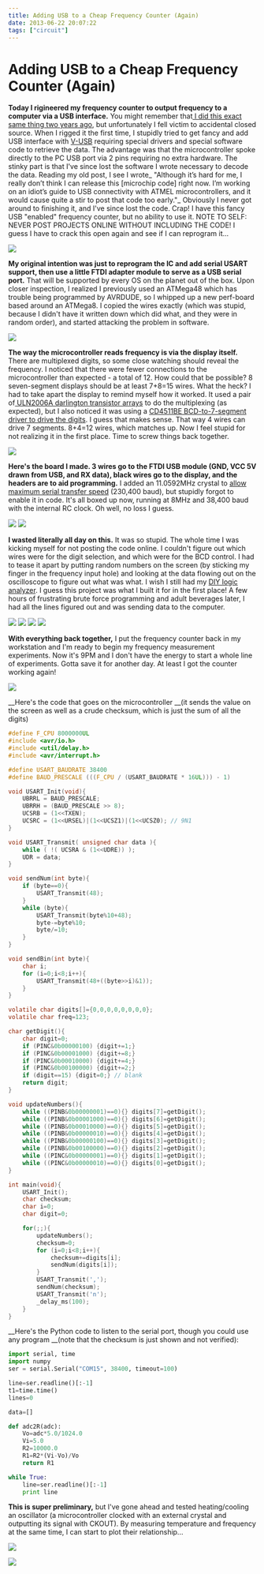 ```yaml
---
title: Adding USB to a Cheap Frequency Counter (Again)
date: 2013-06-22 20:07:22
tags: ["circuit"]
---
```


# Adding USB to a Cheap Frequency Counter (Again)

__Today I rigineered my frequency counter to output frequency to a computer via a USB interface.__ You might remember that[ I did this exact same thing two years ago](http://www.swharden.com/blog/2011-07-11-aj4vd-arsenal-recently-expanded/), but unfortunately I fell victim to accidental closed source. When I rigged it the first time, I stupidly tried to get fancy and add USB interface with [V-USB](http://www.obdev.at/products/vusb/index.html) requiring special drivers and special software code to retrieve the data. The advantage was that the microcontroller spoke directly to the PC USB port via 2 pins requiring no extra hardware. The stinky part is that I've since lost the software I wrote necessary to decode the data. Reading my old post, I see I wrote_ "Although it’s hard for me, I really don’t think I can release this \[microchip code\] right now. I’m working on an idiot’s guide to USB connectivity with ATMEL microcontrollers, and it would cause quite a stir to post that code too early."_  Obviously I never got around to finishing it, and I've since lost the code. Crap! I have this fancy USB "enabled" frequency counter, but no ability to use it. NOTE TO SELF: NEVER POST PROJECTS ONLINE WITHOUT INCLUDING THE CODE! I guess I have to crack this open again and see if I can reprogram it...

<div class="text-center img-border">

[![](https://swharden.com/static/2013/06/22/IMG_0285_thumb.jpg)](https://swharden.com/static/2013/06/22/IMG_0285.jpg)

</div>

__My original intention was just to reprogram the IC and add serial USART support, then use a little FTDI adapter module to serve as a USB serial port.__ That will be supported by every OS on the planet out of the box.  Upon closer inspection, I realized I previously used an ATMega48 which has trouble being programmed by AVRDUDE, so I whipped up a new perf-board based around an ATMega8. I copied the wires exactly (which was stupid, because I didn't have it written down which did what, and they were in random order), and started attacking the problem in software.

<div class="text-center img-border">

[![](https://swharden.com/static/2013/06/22/IMG_0283_thumb.jpg)](https://swharden.com/static/2013/06/22/IMG_0283.jpg)

</div>

__The way the microcontroller reads frequency is via the display itself.__ There are multiplexed digits, so some close watching should reveal the frequency. I noticed that there were fewer connections to the microcontroller than expected - a total of 12. How could that be possible? 8 seven-segment displays should be at least 7+8=15 wires. What the heck? I had to take apart the display to remind myself how it worked. It used a pair of[ ULN2006A darlington transistor arrays](http://www.ti.com/lit/ds/symlink/uln2003a.pdf) to do the multiplexing (as expected), but I also noticed it was using a [CD4511BE BCD-to-7-segment driver to drive the digits](http://www.play.com.br/datasheet/CD4511.pdf). I guess that makes sense. That way 4 wires can drive 7 segments. 8+4=12 wires, which matches up. Now I feel stupid for not realizing it in the first place. Time to screw things back together.

<div class="text-center img-border">

[![](https://swharden.com/static/2013/06/22/IMG_0288_thumb.jpg)](https://swharden.com/static/2013/06/22/IMG_0288.jpg)

</div>

__Here's the board I made. 3 wires go to the FTDI USB module (GND, VCC 5V drawn from USB, and RX data), black wires go to the display, and the headers are to aid programming.__ I added an 11.0592MHz crystal to [allow maximum serial transfer speed](http://www.wormfood.net/avrbaudcalc.php) (230,400 baud), but stupidly forgot to enable it in code. It's all boxed up now, running at 8MHz and 38,400 baud with the internal RC clock. Oh well, no loss I guess.

<div class="text-center img-border">

[![](https://swharden.com/static/2013/06/22/IMG_0291_thumb.jpg)](https://swharden.com/static/2013/06/22/IMG_0291.jpg)
[![](https://swharden.com/static/2013/06/22/IMG_0293_thumb.jpg)](https://swharden.com/static/2013/06/22/IMG_0293.jpg)

</div>

__I wasted literally all day on this.__ It was so stupid. The whole time I was kicking myself for not posting the code online. I couldn't figure out which wires were for the digit selection, and which were for the BCD control. I had to tease it apart by putting random numbers on the screen (by sticking my finger in the frequency input hole) and looking at the data flowing out on the oscilloscope to figure out what was what. I wish I still had my [DIY logic analyzer](http://www.swharden.com/blog/2011-07-16-half-hearted-diy-logic-analyzer-works-a-little/). I guess this project was what I built it for in the first place! A few hours of frustrating brute force programming and adult beverages later, I had all the lines figured out and was sending data to the computer.

<div class="text-center img-border">

[![](https://swharden.com/static/2013/06/22/IMG_0289_thumb.jpg)](https://swharden.com/static/2013/06/22/IMG_0289.jpg)
[![](https://swharden.com/static/2013/06/22/IMG_0287_thumb.jpg)](https://swharden.com/static/2013/06/22/IMG_0287.jpg)
[![](https://swharden.com/static/2013/06/22/IMG_0290_thumb.jpg)](https://swharden.com/static/2013/06/22/IMG_0290.jpg)
[![](https://swharden.com/static/2013/06/22/IMG_0288_thumb.jpg)](https://swharden.com/static/2013/06/22/IMG_0288.jpg)

</div>

__With everything back together,__ I put the frequency counter back in my workstation and I'm ready to begin my frequency measurement experiments. Now it's 9PM and I don't have the energy to start a whole line of experiments. Gotta save it for another day. At least I got the counter working again!

<div class="text-center img-border">

[![](https://swharden.com/static/2013/06/22/IMG_0296_thumb.jpg)](https://swharden.com/static/2013/06/22/IMG_0296.jpg)

</div>

__Here's the code that goes on the microcontroller __(it sends the value on the screen as well as a crude checksum, which is just the sum of all the digits)

```c
#define F_CPU 8000000UL
#include <avr/io.h>
#include <util/delay.h>
#include <avr/interrupt.h>

#define USART_BAUDRATE 38400
#define BAUD_PRESCALE (((F_CPU / (USART_BAUDRATE * 16UL))) - 1)

void USART_Init(void){
    UBRRL = BAUD_PRESCALE;
    UBRRH = (BAUD_PRESCALE >> 8);
    UCSRB = (1<<TXEN);
    UCSRC = (1<<URSEL)|(1<<UCSZ1)|(1<<UCSZ0); // 9N1
}

void USART_Transmit( unsigned char data ){
    while ( !( UCSRA & (1<<UDRE)) );
    UDR = data;
}

void sendNum(int byte){
    if (byte==0){
        USART_Transmit(48);
    }
    while (byte){
        USART_Transmit(byte%10+48);
        byte-=byte%10;
        byte/=10;
    }
}

void sendBin(int byte){
    char i;
    for (i=0;i<8;i++){
        USART_Transmit(48+((byte>>i)&1));
    }
}

volatile char digits[]={0,0,0,0,0,0,0,0};
volatile char freq=123;

char getDigit(){
    char digit=0;
    if (PINC&0b00000100) {digit+=1;}
    if (PINC&0b00001000) {digit+=8;}
    if (PINC&0b00010000) {digit+=4;}
    if (PINC&0b00100000) {digit+=2;}
    if (digit==15) {digit=0;} // blank
    return digit;
}

void updateNumbers(){
    while ((PINB&0b00000001)==0){} digits[7]=getDigit();
    while ((PINB&0b00001000)==0){} digits[6]=getDigit();
    while ((PINB&0b00010000)==0){} digits[5]=getDigit();
    while ((PINB&0b00000010)==0){} digits[4]=getDigit();
    while ((PINB&0b00000100)==0){} digits[3]=getDigit();
    while ((PINB&0b00100000)==0){} digits[2]=getDigit();
    while ((PINC&0b00000001)==0){} digits[1]=getDigit();
    while ((PINC&0b00000010)==0){} digits[0]=getDigit();
}

int main(void){
    USART_Init();
    char checksum;
    char i=0;
    char digit=0;

    for(;;){
        updateNumbers();
        checksum=0;
        for (i=0;i<8;i++){
            checksum+=digits[i];
            sendNum(digits[i]);
        }
        USART_Transmit(',');
        sendNum(checksum);
        USART_Transmit('n');
        _delay_ms(100);
    }
}
```

__Here's the Python code to listen to the serial port, though you could use any program __(note that the checksum is just shown and not verified):

```python
import serial, time
import numpy
ser = serial.Serial("COM15", 38400, timeout=100)

line=ser.readline()[:-1]
t1=time.time()
lines=0

data=[]

def adc2R(adc):
    Vo=adc*5.0/1024.0
    Vi=5.0
    R2=10000.0
    R1=R2*(Vi-Vo)/Vo
    return R1

while True:
    line=ser.readline()[:-1]
    print line
```

__This is super preliminary,__ but I've gone ahead and tested heating/cooling an oscillator (a microcontroller clocked with an external crystal and outputting its signal with CKOUT). By measuring temperature and frequency at the same time, I can start to plot their relationship...

<div class="text-center img-border">

[![](https://swharden.com/static/2013/06/22/photo-1-1_thumb.jpg)](https://swharden.com/static/2013/06/22/photo-1-1.jpg)

</div>

<div class="text-center">

[![](https://swharden.com/static/2013/06/22/tf_thumb.jpg)](https://swharden.com/static/2013/06/22/tf.png)

</div>